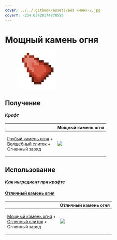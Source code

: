 ```yaml
---
cover: ../../.gitbook/assets/Без имени-2.jpg
coverY: -234.63428174878555
---
```


# Мощный камень огня

<figure><img src="../../.gitbook/assets/powerful_fire_shard_128.png" alt=""><figcaption></figcaption></figure>

## Получение

#### _Крафт_

|                                                                                                                                  |  Мощный камень огня                                  |
| -------------------------------------------------------------------------------------------------------------------------------- | ---------------------------------------------------- |
| <p><a href="crude_fire_gem.md">Грубый камень огня</a> +<br><a href="fairy_ingot.md">Волшебный слиток</a> +<br>Огненный заряд</p> | ![](../../.gitbook/assets/powerful\_fire\_shard.png) |

## Использование

#### _Как ингредиент при крафте_

#### [Отличный камень огня](fine_fire_gem.md)

|                                                                                                                                        |  Отличный камень огня                          |
| -------------------------------------------------------------------------------------------------------------------------------------- | ---------------------------------------------- |
| <p><a href="powerful_fire_shard.md">Мощный камень огня</a> +<br><a href="fireite_ingot.md">Огненный слиток</a> +<br>Огненный заряд</p> | ![](../../.gitbook/assets/fine\_fire\_gem.png) |

